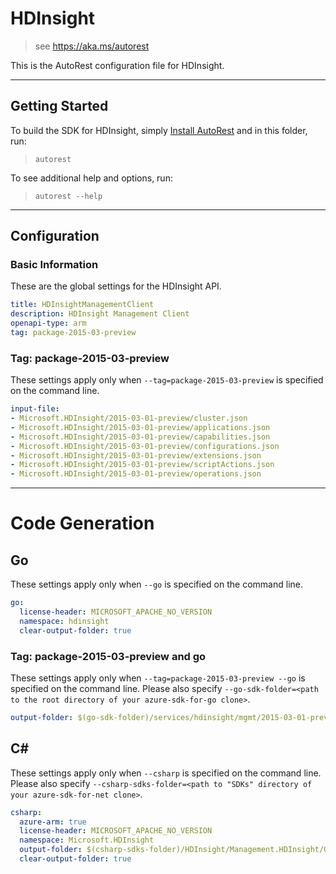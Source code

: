 # HDInsight
    
> see https://aka.ms/autorest

This is the AutoRest configuration file for HDInsight.



---
## Getting Started 
To build the SDK for HDInsight, simply [Install AutoRest](https://aka.ms/autorest/install) and in this folder, run:

> `autorest`

To see additional help and options, run:

> `autorest --help`
---

## Configuration



### Basic Information 
These are the global settings for the HDInsight API.

``` yaml
title: HDInsightManagementClient
description: HDInsight Management Client
openapi-type: arm
tag: package-2015-03-preview
```


### Tag: package-2015-03-preview

These settings apply only when `--tag=package-2015-03-preview` is specified on the command line.

``` yaml $(tag) == 'package-2015-03-preview'
input-file:
- Microsoft.HDInsight/2015-03-01-preview/cluster.json
- Microsoft.HDInsight/2015-03-01-preview/applications.json
- Microsoft.HDInsight/2015-03-01-preview/capabilities.json
- Microsoft.HDInsight/2015-03-01-preview/configurations.json
- Microsoft.HDInsight/2015-03-01-preview/extensions.json
- Microsoft.HDInsight/2015-03-01-preview/scriptActions.json
- Microsoft.HDInsight/2015-03-01-preview/operations.json
```

---
# Code Generation


## Go

These settings apply only when `--go` is specified on the command line.

``` yaml $(go)
go:
  license-header: MICROSOFT_APACHE_NO_VERSION
  namespace: hdinsight
  clear-output-folder: true
```

### Tag: package-2015-03-preview and go

These settings apply only when `--tag=package-2015-03-preview --go` is specified on the command line.
Please also specify `--go-sdk-folder=<path to the root directory of your azure-sdk-for-go clone>`.

``` yaml $(tag) == 'package-2015-03-preview' && $(go)
output-folder: $(go-sdk-folder)/services/hdinsight/mgmt/2015-03-01-preview/hdinsight
```


## C# 

These settings apply only when `--csharp` is specified on the command line.
Please also specify `--csharp-sdks-folder=<path to "SDKs" directory of your azure-sdk-for-net clone>`.

``` yaml $(csharp)
csharp:
  azure-arm: true
  license-header: MICROSOFT_APACHE_NO_VERSION
  namespace: Microsoft.HDInsight
  output-folder: $(csharp-sdks-folder)/HDInsight/Management.HDInsight/Generated
  clear-output-folder: true
```
